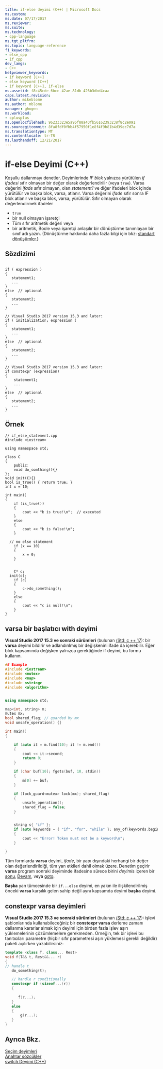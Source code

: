 ```yaml
---
title: if-else deyimi (C++) | Microsoft Docs
ms.custom: 
ms.date: 07/17/2017
ms.reviewer: 
ms.suite: 
ms.technology:
- cpp-language
ms.tgt_pltfrm: 
ms.topic: language-reference
f1_keywords:
- else_cpp
- if_cpp
dev_langs:
- C++
helpviewer_keywords:
- if keyword [C++]
- else keyword [C++]
- if keyword [C++], if-else
ms.assetid: f8c45cde-6bce-42ae-81db-426b3dbd4caa
caps.latest.revision: 
author: mikeblome
ms.author: mblome
manager: ghogen
ms.workload:
- cplusplus
ms.openlocfilehash: 96233323e5a95f88a43fb56162393238f8c2e091
ms.sourcegitcommit: 8fa8fdf0fbb4f57950f1e8f4f9b81b4d39ec7d7a
ms.translationtype: MT
ms.contentlocale: tr-TR
ms.lasthandoff: 12/21/2017
---
```

# <a name="if-else-statement-c"></a>if-else Deyimi (C++)
Koşullu dallanmayı denetler. Deyimlerinde *IF blok* yalnızca yürütülen *if ifadesi* sıfır olmayan bir değer olarak değerlendirilir (veya `true`). Varsa değerini *ifade* sıfır olmayan, olan *statement1* ve diğer ifadeleri blok içinde yürütülür ve başka blok, varsa, atlanır. Varsa değerini *ifade* sıfır sonra IF blok atlanır ve başka blok, varsa, yürütülür. Sıfır olmayan olarak değerlendirmek ifadeler
- `true`
- bir null olmayan işaretçi
- Tüm sıfır aritmetik değeri veya 
- bir aritmetik, Boole veya işaretçi anlaşılır bir dönüştürme tanımlayan bir sınıf adı yazın. (Dönüştürme hakkında daha fazla bilgi için bkz: [standart dönüşümler](../cpp/standard-conversions.md).)   
  
## <a name="syntax"></a>Sözdizimi  
  
```  
  
if ( expression )  
{
   statement1;
   ...  
}
else  // optional
{
   statement2;
   ...
} 

// Visual Studio 2017 version 15.3 and later:
if ( initialization; expression )  
{
   statement1;
   ...  
}
else  // optional
{
   statement2;
   ...
}  

// Visual Studio 2017 version 15.3 and later:
if constexpr (expression)
{
    statement1;
    ...
}
else  // optional
{
   statement2;
   ...
} 
```  
## <a name="example"></a>Örnek  
```  
// if_else_statement.cpp  
#include <iostream>

using namespace std;

class C
{
    public:
    void do_somthing(){}
};
void init(C){}
bool is_true() { return true; }
int x = 10;

int main()
{
    if (is_true())
    {
        cout << "b is true!\n";  // executed
    }
    else
    {
        cout << "b is false!\n";
    }

  // no else statement
    if (x == 10)
    {
        x = 0; 
    }
    
  
    C* c;
  init(c);
    if (c)
    {
        c->do_something();
    }
    else
    {
        cout << "c is null!\n";
    }
}
```  
## <a name="if-statement-with-an-initializer"></a>varsa bir başlatıcı with deyimi
**Visual Studio 2017 15.3 ve sonraki sürümleri** (bulunan [/Std: c ++ 17](../build/reference/std-specify-language-standard-version.md)): bir **varsa** deyimi bildirir ve adlandırılmış bir değişkenini ifade da içerebilir. Eğer blok kapsamında değişken yalnızca gerektiğinde if deyimi, bu formu kullanın. 

```cpp
## Example  
#include <iostream>
#include <mutex>
#include <map>
#include <string>
#include <algorithm>


using namespace std;

map<int, string> m;
mutex mx;
bool shared_flag; // guarded by mx
void unsafe_operation() {}

int main()
{

    if (auto it = m.find(10); it != m.end())
    {
        cout << it->second;
        return 0;
    }

    if (char buf[10]; fgets(buf, 10, stdin))
    {
        m[0] += buf;
    }

    if (lock_guard<mutex> lock(mx); shared_flag)
    {
        unsafe_operation();
        shared_flag = false;
    }


    string s{ "if" };
    if (auto keywords = { "if", "for", "while" }; any_of(keywords.begin(), keywords.end(), [&s](const char* kw) { return s == kw; }))
    {
        cout << "Error! Token must not be a keyword\n";
    }

}
```

 Tüm formlarda **varsa** deyimi, *ifade*, bir yapı dışındaki herhangi bir değer olan değerlendirildiği, tüm yan etkileri dahil olmak üzere. Denetim geçirir **varsa** program sonraki deyiminde ifadesine sürece birini *deyimi*s içeren bir [sonu](../cpp/break-statement-cpp.md), [Devam](../cpp/continue-statement-cpp.md), veya [goto](../cpp/goto-statement-cpp.md).  
  
 **Başka** yan tümcesinde bir `if...else` deyimi, en yakın ile ilişkilendirilmiş önceki **varsa** karşılık gelen sahip değil aynı kapsamda deyimi **başka** deyimi.   

## <a name="constexpr-if-statements"></a>constexpr varsa deyimleri
**Visual Studio 2017 15.3 ve sonraki sürümleri** (bulunan [/Std: c ++ 17](../build/reference/std-specify-language-standard-version.md)): işlevi şablonlarında kullanabileceğiniz bir **constexpr varsa** derleme zamanı dallanma kararlar almak için deyimi için birden fazla işlev aşırı yüklemelerinin çözümlemelere gerekmeden. Örneğin, tek bir işlevi bu tanıtıcıları parametre (hiçbir sıfır parametresi aşırı yüklemesi gerekli değildir) paketi açılırken yazabilirsiniz: 

```cpp
template <class T, class... Rest>
void f(T&& t, Rest&&... r)
{
// handle t
   do_something(t);

   // handle r conditionally
   constexpr if (sizeof...(r)) 
   {
      
      f(r...); 
   }
   else
   {
       g(r...);
   }
}
```

  
 
## <a name="see-also"></a>Ayrıca Bkz.  
 [Seçim deyimleri](../cpp/selection-statements-cpp.md)   
 [Anahtar sözcükler](../cpp/keywords-cpp.md)   
 [switch Deyimi (C++)](../cpp/switch-statement-cpp.md)